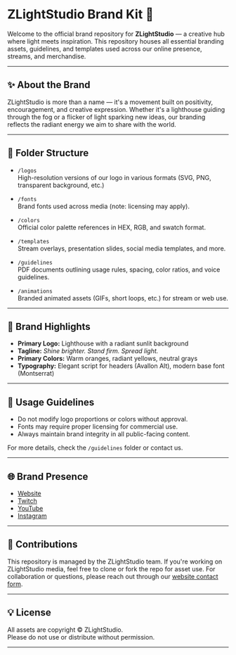 # ZLightStudio Brand Kit 🌟

Welcome to the official brand repository for **ZLightStudio** — a creative hub where light meets inspiration. This repository houses all essential branding assets, guidelines, and templates used across our online presence, streams, and merchandise.

---

## ✨ About the Brand

ZLightStudio is more than a name — it's a movement built on positivity, encouragement, and creative expression. Whether it's a lighthouse guiding through the fog or a flicker of light sparking new ideas, our branding reflects the radiant energy we aim to share with the world.

---

## 📁 Folder Structure

- `/logos`  
  High-resolution versions of our logo in various formats (SVG, PNG, transparent background, etc.)

- `/fonts`  
  Brand fonts used across media (note: licensing may apply).

- `/colors`  
  Official color palette references in HEX, RGB, and swatch format.

- `/templates`  
  Stream overlays, presentation slides, social media templates, and more.

- `/guidelines`  
  PDF documents outlining usage rules, spacing, color ratios, and voice guidelines.

- `/animations`  
  Branded animated assets (GIFs, short loops, etc.) for stream or web use.

---

## 🎨 Brand Highlights

- **Primary Logo:** Lighthouse with a radiant sunlit background  
- **Tagline:** *Shine brighter. Stand firm. Spread light.*  
- **Primary Colors:** Warm oranges, radiant yellows, neutral grays  
- **Typography:** Elegant script for headers (Avallon Alt), modern base font (Montserrat)

---

## 📜 Usage Guidelines

- Do not modify logo proportions or colors without approval.
- Fonts may require proper licensing for commercial use.
- Always maintain brand integrity in all public-facing content.

For more details, check the `/guidelines` folder or contact us.

---

## 🌐 Brand Presence

- [Website](https://zlightstudio.com)
- [Twitch](https://twitch.tv/zlightstudio)
- [YouTube](https://youtube.com/@zlightstudio)
- [Instagram](https://instagram.com/zlight.studio)

---

## 🔄 Contributions

This repository is managed by the ZLightStudio team. If you're working on ZLightStudio media, feel free to clone or fork the repo for asset use. For collaboration or questions, please reach out through our [website contact form](https://zlightstudio.com#contact).

---

## 💡 License

All assets are copyright © ZLightStudio.  
Please do not use or distribute without permission.

---
